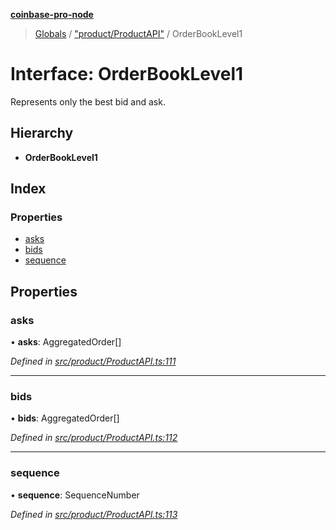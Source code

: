 **[coinbase-pro-node](../README.md)**

> [Globals](../globals.md) / ["product/ProductAPI"](../modules/_product_productapi_.md) / OrderBookLevel1

# Interface: OrderBookLevel1

Represents only the best bid and ask.

## Hierarchy

- **OrderBookLevel1**

## Index

### Properties

- [asks](_product_productapi_.orderbooklevel1.md#asks)
- [bids](_product_productapi_.orderbooklevel1.md#bids)
- [sequence](_product_productapi_.orderbooklevel1.md#sequence)

## Properties

### asks

• **asks**: AggregatedOrder[]

_Defined in [src/product/ProductAPI.ts:111](https://github.com/bennycode/coinbase-pro-node/blob/accd6f4/src/product/ProductAPI.ts#L111)_

---

### bids

• **bids**: AggregatedOrder[]

_Defined in [src/product/ProductAPI.ts:112](https://github.com/bennycode/coinbase-pro-node/blob/accd6f4/src/product/ProductAPI.ts#L112)_

---

### sequence

• **sequence**: SequenceNumber

_Defined in [src/product/ProductAPI.ts:113](https://github.com/bennycode/coinbase-pro-node/blob/accd6f4/src/product/ProductAPI.ts#L113)_
